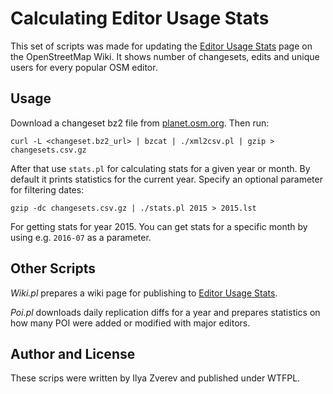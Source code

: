 # Calculating Editor Usage Stats

This set of scripts was made for updating the [Editor Usage Stats](https://wiki.openstreetmap.org/wiki/Editor_usage_stats) page
on the OpenStreetMap Wiki. It shows number of changesets, edits and unique users for every popular OSM editor.

## Usage

Download a changeset bz2 file from [planet.osm.org](https://planet.openstreetmap.org/). Then run:

    curl -L <changeset.bz2_url> | bzcat | ./xml2csv.pl | gzip > changesets.csv.gz

After that use `stats.pl` for calculating stats for a given year or month. By default it
prints statistics for the current year. Specify an optional parameter for filtering dates:

    gzip -dc changesets.csv.gz | ./stats.pl 2015 > 2015.lst

For getting stats for year 2015. You can get stats for a specific month by using e.g. `2016-07` as a parameter.

## Other Scripts

*Wiki.pl* prepares a wiki page for publishing to [Editor Usage Stats](https://wiki.openstreetmap.org/wiki/Editor_usage_stats).

*Poi.pl* downloads daily replication diffs for a year and prepares statistics on how many
POI were added or modified with major editors.

## Author and License

These scrips were written by Ilya Zverev and published under WTFPL.
